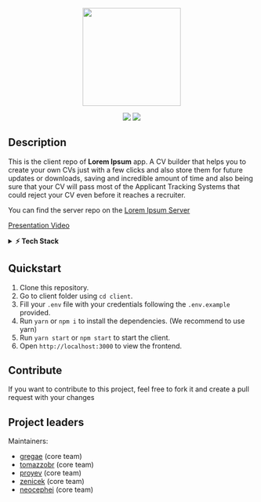 <p align="center">
    <img src="https://media-exp1.licdn.com/dms/image/C4D0BAQFua-HoUJGA6Q/company-logo_200_200/0/1639156553027?e=1647475200&v=beta&t=2yjDmA9UkPYz10orLIPk1_QgpH9ovgfy2dYHbnLBJ-s"
        width="200">
</p>
<p align="center">
    <a href="" alt="Contributors">
        <img src="https://img.shields.io/badge/Contributors-5-green" /></a>
    <a href="" alt="Contributors">
        <img src="https://img.shields.io/badge/Build-passing-green" /></a>
</p>

## Description
This is the client repo of **Lorem Ipsum** app.
A CV builder that helps you to create your own CVs just with a few clicks and also store them for future updates or downloads, saving and incredible amount of time and also being sure that your CV will pass most of the Applicant Tracking Systems that could reject your CV even before it reaches a recruiter.

You can find the server repo on the [Lorem Ipsum Server](https://github.com/NeoCephei/LoremIpsum-Server)

[Presentation Video](https://www.youtube.com/watch?v=oDUdlnxxFIA)

<details>
 <summary><b>⚡ Tech Stack</b></summary>
    
![TypeScript](https://img.shields.io/badge/TypeScript-007ACC?style=for-the-badge&logo=typescript&logoColor=white)    
![React](https://img.shields.io/badge/React-20232A?style=for-the-badge&logo=react&logoColor=61DAFB)    
![Redux](https://img.shields.io/badge/Redux-593D88?style=for-the-badge&logo=redux&logoColor=white)    
![Tailwind](https://img.shields.io/badge/Tailwind_CSS-38B2AC?style=for-the-badge&logo=tailwind-css&logoColor=white)    
![Firebase](https://img.shields.io/badge/Firebase-black?style=flat-square&logo=firebase)

</details>

## Quickstart

1. Clone this repository.
2. Go to client folder using `cd client`.
3. Fill your `.env` file with your credentials following the `.env.example` provided.
4. Run `yarn` or `npm i` to install the dependencies. (We recommend to use yarn)
5. Run `yarn start` or `npm start` to start the client.
6. Open `http://localhost:3000` to view the frontend.

## Contribute
If you want to contribute to this project, feel free to fork it and create a pull request with your changes

## Project leaders
Maintainers:

- [gregae](https://github.com/GregaE) (core team)
- [tomazzobr](https://github.com/TomazzoBr) (core team)
- [proyev](https://github.com/proyev) (core team)
- [zenicek](https://github.com/zenicek) (core team)
- [neocephei](https://github.com/NeoCephei) (core team)


